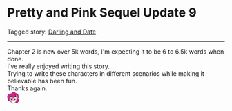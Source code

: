 # Pretty and Pink Sequel Update 9

Tagged story: [Darling and Date](https://www.fimfiction.net/story/539654/darling-and-date)

***

Chapter 2 is now over 5k words, I'm expecting it to be 6 to 6.5k words when done.  
I've really enjoyed writing this story.  
Trying to write these characters in different scenarios while making it believable has been fun.  
Thanks again.  
![:pinkiehappy:](../../../ponies/emotes/pinkiehappy.png)
